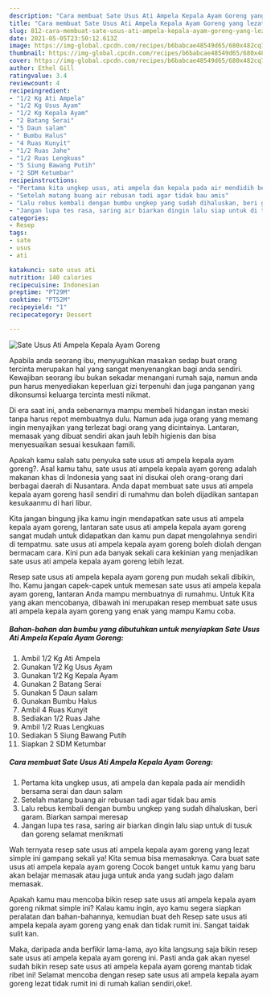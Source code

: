 ```yaml
---
description: "Cara membuat Sate Usus Ati Ampela Kepala Ayam Goreng yang lezat dan Mudah Dibuat"
title: "Cara membuat Sate Usus Ati Ampela Kepala Ayam Goreng yang lezat dan Mudah Dibuat"
slug: 812-cara-membuat-sate-usus-ati-ampela-kepala-ayam-goreng-yang-lezat-dan-mudah-dibuat
date: 2021-05-05T23:50:12.613Z
image: https://img-global.cpcdn.com/recipes/b6babcae48549d65/680x482cq70/sate-usus-ati-ampela-kepala-ayam-goreng-foto-resep-utama.jpg
thumbnail: https://img-global.cpcdn.com/recipes/b6babcae48549d65/680x482cq70/sate-usus-ati-ampela-kepala-ayam-goreng-foto-resep-utama.jpg
cover: https://img-global.cpcdn.com/recipes/b6babcae48549d65/680x482cq70/sate-usus-ati-ampela-kepala-ayam-goreng-foto-resep-utama.jpg
author: Ethel Gill
ratingvalue: 3.4
reviewcount: 4
recipeingredient:
- "1/2 Kg Ati Ampela"
- "1/2 Kg Usus Ayam"
- "1/2 Kg Kepala Ayam"
- "2 Batang Serai"
- "5 Daun salam"
- " Bumbu Halus"
- "4 Ruas Kunyit"
- "1/2 Ruas Jahe"
- "1/2 Ruas Lengkuas"
- "5 Siung Bawang Putih"
- "2 SDM Ketumbar"
recipeinstructions:
- "Pertama kita ungkep usus, ati ampela dan kepala pada air mendidih bersama serai dan daun salam"
- "Setelah matang buang air rebusan tadi agar tidak bau amis"
- "Lalu rebus kembali dengan bumbu ungkep yang sudah dihaluskan, beri garam. Biarkan sampai meresap"
- "Jangan lupa tes rasa, saring air biarkan dingin lalu siap untuk di tusuk dan goreng selamat menikmati"
categories:
- Resep
tags:
- sate
- usus
- ati

katakunci: sate usus ati 
nutrition: 140 calories
recipecuisine: Indonesian
preptime: "PT29M"
cooktime: "PT52M"
recipeyield: "1"
recipecategory: Dessert

---
```



![Sate Usus Ati Ampela Kepala Ayam Goreng](https://img-global.cpcdn.com/recipes/b6babcae48549d65/680x482cq70/sate-usus-ati-ampela-kepala-ayam-goreng-foto-resep-utama.jpg)

Apabila anda seorang ibu, menyuguhkan masakan sedap buat orang tercinta merupakan hal yang sangat menyenangkan bagi anda sendiri. Kewajiban seorang ibu bukan sekadar menangani rumah saja, namun anda pun harus menyediakan keperluan gizi terpenuhi dan juga panganan yang dikonsumsi keluarga tercinta mesti nikmat.

Di era  saat ini, anda sebenarnya mampu membeli hidangan instan meski tanpa harus repot membuatnya dulu. Namun ada juga orang yang memang ingin menyajikan yang terlezat bagi orang yang dicintainya. Lantaran, memasak yang dibuat sendiri akan jauh lebih higienis dan bisa menyesuaikan sesuai kesukaan famili. 



Apakah kamu salah satu penyuka sate usus ati ampela kepala ayam goreng?. Asal kamu tahu, sate usus ati ampela kepala ayam goreng adalah makanan khas di Indonesia yang saat ini disukai oleh orang-orang dari berbagai daerah di Nusantara. Anda dapat membuat sate usus ati ampela kepala ayam goreng hasil sendiri di rumahmu dan boleh dijadikan santapan kesukaanmu di hari libur.

Kita jangan bingung jika kamu ingin mendapatkan sate usus ati ampela kepala ayam goreng, lantaran sate usus ati ampela kepala ayam goreng sangat mudah untuk didapatkan dan kamu pun dapat mengolahnya sendiri di tempatmu. sate usus ati ampela kepala ayam goreng boleh diolah dengan bermacam cara. Kini pun ada banyak sekali cara kekinian yang menjadikan sate usus ati ampela kepala ayam goreng lebih lezat.

Resep sate usus ati ampela kepala ayam goreng pun mudah sekali dibikin, lho. Kamu jangan capek-capek untuk memesan sate usus ati ampela kepala ayam goreng, lantaran Anda mampu membuatnya di rumahmu. Untuk Kita yang akan mencobanya, dibawah ini merupakan resep membuat sate usus ati ampela kepala ayam goreng yang enak yang mampu Kamu coba.

<!--inarticleads1-->

##### Bahan-bahan dan bumbu yang dibutuhkan untuk menyiapkan Sate Usus Ati Ampela Kepala Ayam Goreng:

1. Ambil 1/2 Kg Ati Ampela
1. Gunakan 1/2 Kg Usus Ayam
1. Gunakan 1/2 Kg Kepala Ayam
1. Gunakan 2 Batang Serai
1. Gunakan 5 Daun salam
1. Gunakan  Bumbu Halus
1. Ambil 4 Ruas Kunyit
1. Sediakan 1/2 Ruas Jahe
1. Ambil 1/2 Ruas Lengkuas
1. Sediakan 5 Siung Bawang Putih
1. Siapkan 2 SDM Ketumbar




<!--inarticleads2-->

##### Cara membuat Sate Usus Ati Ampela Kepala Ayam Goreng:

1. Pertama kita ungkep usus, ati ampela dan kepala pada air mendidih bersama serai dan daun salam
1. Setelah matang buang air rebusan tadi agar tidak bau amis
1. Lalu rebus kembali dengan bumbu ungkep yang sudah dihaluskan, beri garam. Biarkan sampai meresap
1. Jangan lupa tes rasa, saring air biarkan dingin lalu siap untuk di tusuk dan goreng selamat menikmati




Wah ternyata resep sate usus ati ampela kepala ayam goreng yang lezat simple ini gampang sekali ya! Kita semua bisa memasaknya. Cara buat sate usus ati ampela kepala ayam goreng Cocok banget untuk kamu yang baru akan belajar memasak atau juga untuk anda yang sudah jago dalam memasak.

Apakah kamu mau mencoba bikin resep sate usus ati ampela kepala ayam goreng nikmat simple ini? Kalau kamu ingin, ayo kamu segera siapkan peralatan dan bahan-bahannya, kemudian buat deh Resep sate usus ati ampela kepala ayam goreng yang enak dan tidak rumit ini. Sangat taidak sulit kan. 

Maka, daripada anda berfikir lama-lama, ayo kita langsung saja bikin resep sate usus ati ampela kepala ayam goreng ini. Pasti anda gak akan nyesel sudah bikin resep sate usus ati ampela kepala ayam goreng mantab tidak ribet ini! Selamat mencoba dengan resep sate usus ati ampela kepala ayam goreng lezat tidak rumit ini di rumah kalian sendiri,oke!.

